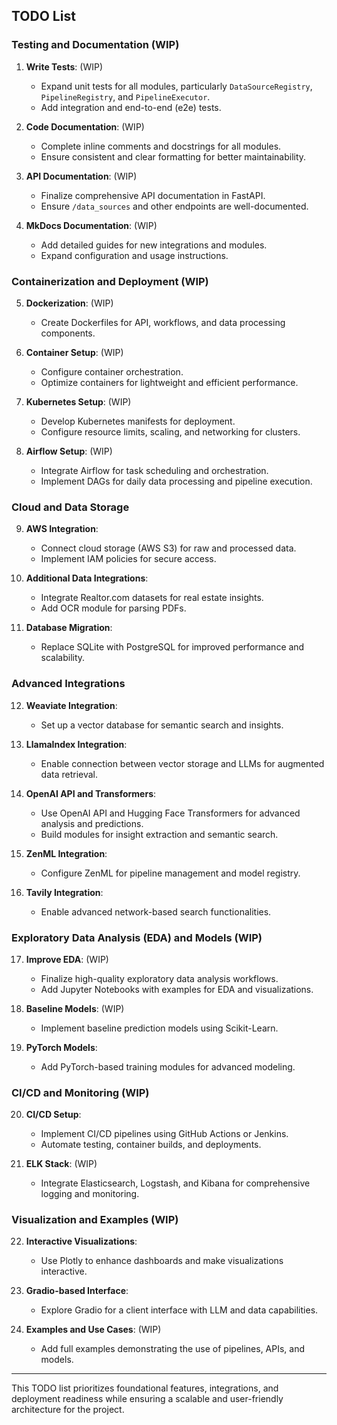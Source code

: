 ## TODO List

### Testing and Documentation (WIP)
1. **Write Tests**: (WIP)
   - Expand unit tests for all modules, particularly `DataSourceRegistry`, `PipelineRegistry`, and `PipelineExecutor`.
   - Add integration and end-to-end (e2e) tests.

2. **Code Documentation**: (WIP)
   - Complete inline comments and docstrings for all modules.
   - Ensure consistent and clear formatting for better maintainability.

3. **API Documentation**: (WIP)
   - Finalize comprehensive API documentation in FastAPI.
   - Ensure `/data_sources` and other endpoints are well-documented.

4. **MkDocs Documentation**: (WIP)
   - Add detailed guides for new integrations and modules.
   - Expand configuration and usage instructions.

### Containerization and Deployment (WIP)
5. **Dockerization**: (WIP)
   - Create Dockerfiles for API, workflows, and data processing components.

6. **Container Setup**: (WIP)
   - Configure container orchestration.
   - Optimize containers for lightweight and efficient performance.

7. **Kubernetes Setup**: (WIP)
   - Develop Kubernetes manifests for deployment.
   - Configure resource limits, scaling, and networking for clusters.

8. **Airflow Setup**: (WIP)
   - Integrate Airflow for task scheduling and orchestration.
   - Implement DAGs for daily data processing and pipeline execution.

### Cloud and Data Storage
9. **AWS Integration**:
   - Connect cloud storage (AWS S3) for raw and processed data.
   - Implement IAM policies for secure access.

10. **Additional Data Integrations**:
    - Integrate Realtor.com datasets for real estate insights.
    - Add OCR module for parsing PDFs.

11. **Database Migration**:
    - Replace SQLite with PostgreSQL for improved performance and scalability.

### Advanced Integrations
12. **Weaviate Integration**:
    - Set up a vector database for semantic search and insights.

13. **LlamaIndex Integration**:
    - Enable connection between vector storage and LLMs for augmented data retrieval.

14. **OpenAI API and Transformers**:
    - Use OpenAI API and Hugging Face Transformers for advanced analysis and predictions.
    - Build modules for insight extraction and semantic search.

15. **ZenML Integration**:
    - Configure ZenML for pipeline management and model registry.

16. **Tavily Integration**:
    - Enable advanced network-based search functionalities.

### Exploratory Data Analysis (EDA) and Models (WIP)
17. **Improve EDA**: (WIP)
    - Finalize high-quality exploratory data analysis workflows.
    - Add Jupyter Notebooks with examples for EDA and visualizations.

18. **Baseline Models**: (WIP)
    - Implement baseline prediction models using Scikit-Learn.

19. **PyTorch Models**:
    - Add PyTorch-based training modules for advanced modeling.

### CI/CD and Monitoring (WIP)
20. **CI/CD Setup**:
    - Implement CI/CD pipelines using GitHub Actions or Jenkins.
    - Automate testing, container builds, and deployments.

21. **ELK Stack**: (WIP)
    - Integrate Elasticsearch, Logstash, and Kibana for comprehensive logging and monitoring.

### Visualization and Examples (WIP)
22. **Interactive Visualizations**: 
    - Use Plotly to enhance dashboards and make visualizations interactive.

23. **Gradio-based Interface**:
    - Explore Gradio for a client interface with LLM and data capabilities.

24. **Examples and Use Cases**: (WIP)
    - Add full examples demonstrating the use of pipelines, APIs, and models.

---

This TODO list prioritizes foundational features, integrations, and deployment readiness while ensuring a scalable and user-friendly architecture for the project.

